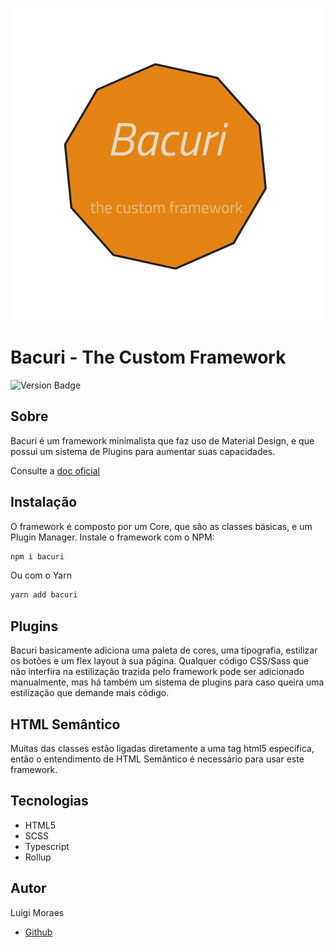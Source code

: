 ![Bacuri logo](Bacuri.png)
# Bacuri - The Custom Framework

![Version Badge](https://badgen.net/badge/version/0.1.0-alpha/green)

## Sobre

Bacuri é um framework minimalista que faz uso de Material Design, e que possui
um sistema de Plugins para aumentar suas capacidades.

Consulte a [doc oficial](https://github.com/luigi-ms/bacuri-framework/wiki)
## Instalação

O framework é composto por um Core, que são as classes básicas, e um Plugin Manager.
Instale o framework com o NPM:

```bash
npm i bacuri
```

Ou com o Yarn
```bash
yarn add bacuri
```

## Plugins

Bacuri basicamente adiciona uma paleta de cores, uma tipografia, estilizar
os botões e um flex layout à sua página. Qualquer código CSS/Sass que não
interfira na estilização trazida pelo framework pode ser adicionado manualmente,
mas há também um sistema de plugins para caso queira uma estilização que demande
mais código.

## HTML Semântico

Muitas das classes estão ligadas diretamente a uma tag html5 específica,
então o entendimento de HTML Semântico é necessário para usar este framework.

## Tecnologias

-   HTML5
-   SCSS
-   Typescript
-   Rollup

## Autor

Luigi Moraes

-   [Github](https://github.com/luigi-ms)
